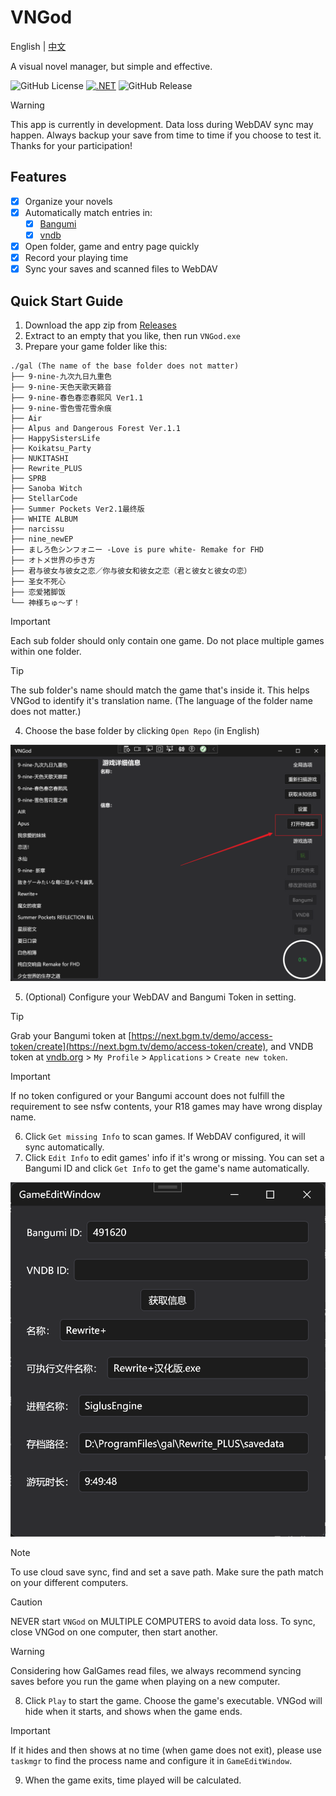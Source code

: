 # VNGod

English | [中文](https://vngod.samhou.moe)

A visual novel manager, but simple and effective.

![GitHub License](https://img.shields.io/github/license/SamHou0/VNGod) [![.NET](https://github.com/SamHou0/VNGod/actions/workflows/dotnet-desktop.yml/badge.svg)](https://github.com/SamHou0/VNGod/actions/workflows/dotnet-desktop.yml) ![GitHub Release](https://img.shields.io/github/v/release/SamHou0/VNGod)

> [!WARNING]
> This app is currently in development. Data loss during WebDAV sync may happen. Always backup your save from time to time if you choose to test it. Thanks for your participation!

## Features

- [x] Organize your novels
- [x] Automatically match entries in:
  - [x] [Bangumi](https://bgm.tv)
  - [x] [vndb](https://vndb.org)
- [x] Open folder, game and entry page quickly
- [x] Record your playing time
- [x] Sync your saves and scanned files to WebDAV

## Quick Start Guide

1. Download the app zip from [Releases](https://github.com/SamHou0/VNGod/releases)
2. Extract to an empty that you like, then run `VNGod.exe`
3. Prepare your game folder like this:

```text
./gal (The name of the base folder does not matter)
├── 9-nine-九次九日九重色
├── 9-nine-天色天歌天籁音
├── 9-nine-春色春恋春熙风 Ver1.1
├── 9-nine-雪色雪花雪余痕
├── Air
├── Alpus and Dangerous Forest Ver.1.1
├── HappySistersLife
├── Koikatsu_Party
├── NUKITASHI
├── Rewrite_PLUS
├── SPRB
├── Sanoba Witch
├── StellarCode
├── Summer Pockets Ver2.1最终版
├── WHITE ALBUM
├── narcissu
├── nine_newEP
├── ましろ色シンフォニー -Love is pure white- Remake for FHD
├── オトメ世界の歩き方
├── 君与彼女与彼女之恋／你与彼女和彼女之恋（君と彼女と彼女の恋）
├── 圣女不死心
├── 恋爱猪脚饭
└── 神様ちゅ～ず！
```

> [!IMPORTANT]
> Each sub folder should only contain one game. Do not place multiple games within one folder.

> [!Tip]
> The sub folder's name should match the game that's inside it. This helps VNGod to identify it's translation name. (The language of the folder name does not matter.)

4. Choose the base folder by clicking `Open Repo` (in English)

![Choose open repo](img/OpenRepo.png)

5. (Optional) Configure your WebDAV and Bangumi Token in setting.

> [!TIP]
> Grab your Bangumi token at [https://next.bgm.tv/demo/access-token/create](https://next.bgm.tv/demo/access-token/create), and VNDB token at [vndb.org](https://vndb.org) > `My Profile` > `Applications` > `Create new token`.

> [!IMPORTANT]
> If no token configured or your Bangumi account does not fulfill the requirement to see nsfw contents, your R18 games may have wrong display name.

6. Click `Get missing Info` to scan games. If WebDAV configured, it will sync automatically.
7. Click `Edit Info` to edit games' info if it's wrong or missing. You can set a Bangumi ID and click `Get Info` to get the game's name automatically.

![Edit game](img/EditGame.png)
> [!NOTE]
> To use cloud save sync, find and set a save path. Make sure the path match on your different computers.

> [!CAUTION]
> NEVER start `VNGod` on MULTIPLE COMPUTERS to avoid data loss. To sync, close VNGod on one computer, then start another.

> [!WARNING]
> Considering how GalGames read files, we always recommend syncing saves before you run the game when playing on a new computer.

8. Click `Play` to start the game. Choose the game's executable. VNGod will hide when it starts, and shows when the game ends.

> [!IMPORTANT]
> If it hides and then shows at no time (when game does not exit), please use `taskmgr` to find the process name and configure it in `GameEditWindow`.

9. When the game exits, time played will be calculated.
